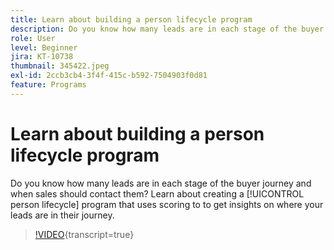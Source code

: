 ```yaml
---
title: Learn about building a person lifecycle program
description: Do you know how many leads are in each stage of the buyer journey and when sales should contact them? Learn about creating a [!UICONTROL person lifecycle] program that uses scoring to to get insights on where your leads are in their journey.
role: User
level: Beginner
jira: KT-10738
thumbnail: 345422.jpeg
exl-id: 2ccb3cb4-3f4f-415c-b592-7504903f0d81
feature: Programs
---
```

# Learn about building a person lifecycle program

Do you know how many leads are in each stage of the buyer journey and when sales should contact them? Learn about creating a [!UICONTROL person lifecycle] program that uses scoring to to get insights on where your leads are in their journey.

>[!VIDEO](https://video.tv.adobe.com/v/345422/?quality=12&learn=on){transcript=true}
